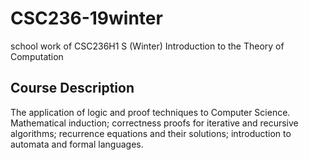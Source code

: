 # CSC236-19winter
school work of CSC236H1 S (Winter) Introduction to the Theory of Computation
## Course Description
The application of logic and proof techniques to Computer Science. Mathematical induction; correctness proofs for iterative and recursive algorithms; recurrence equations and their solutions; introduction to automata and formal languages.
